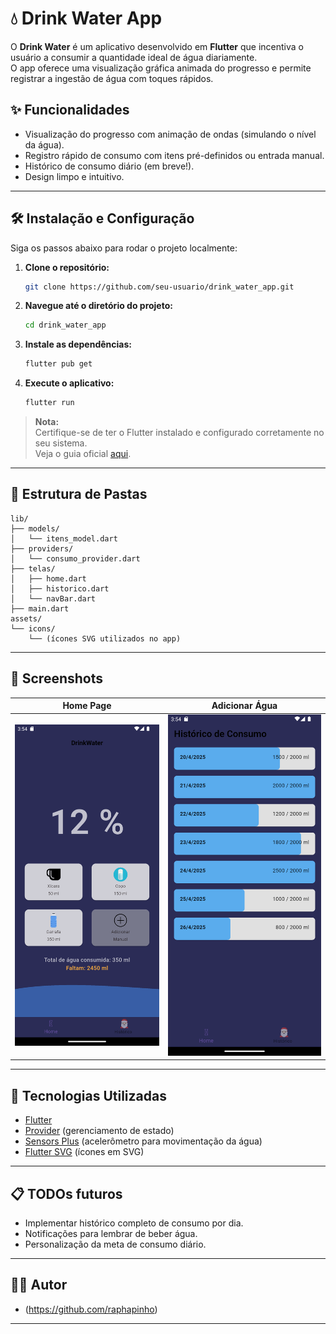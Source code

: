 
# 💧 Drink Water App

O **Drink Water** é um aplicativo desenvolvido em **Flutter** que incentiva o usuário a consumir a quantidade ideal de água diariamente.  
O app oferece uma visualização gráfica animada do progresso e permite registrar a ingestão de água com toques rápidos.

## ✨ Funcionalidades
- Visualização do progresso com animação de ondas (simulando o nível da água).
- Registro rápido de consumo com itens pré-definidos ou entrada manual.
- Histórico de consumo diário (em breve!).
- Design limpo e intuitivo.

---

## 🛠 Instalação e Configuração

Siga os passos abaixo para rodar o projeto localmente:

1. **Clone o repositório:**
   ```bash
   git clone https://github.com/seu-usuario/drink_water_app.git
   ```

2. **Navegue até o diretório do projeto:**
   ```bash
   cd drink_water_app
   ```

3. **Instale as dependências:**
   ```bash
   flutter pub get
   ```

4. **Execute o aplicativo:**
   ```bash
   flutter run
   ```

> **Nota:**  
> Certifique-se de ter o Flutter instalado e configurado corretamente no seu sistema.  
> Veja o guia oficial [aqui](https://docs.flutter.dev/get-started/install).

---

## 📂 Estrutura de Pastas

```
lib/
├── models/
│   └── itens_model.dart
├── providers/
│   └── consumo_provider.dart
├── telas/
│   ├── home.dart
│   ├── historico.dart
│   └── navBar.dart
├── main.dart
assets/
└── icons/
    └── (ícones SVG utilizados no app)
```

---

## 📸 Screenshots

| Home Page | Adicionar Água |
|:---------:|:--------------:|
| ![Home](assets/readme/home.png) | ![Adicionar](assets/readme/adicionar.png) |

---

## 🚀 Tecnologias Utilizadas

- [Flutter](https://flutter.dev/)
- [Provider](https://pub.dev/packages/provider) (gerenciamento de estado)
- [Sensors Plus](https://pub.dev/packages/sensors_plus) (acelerômetro para movimentação da água)
- [Flutter SVG](https://pub.dev/packages/flutter_svg) (ícones em SVG)

---

## 📋 TODOs futuros

- Implementar histórico completo de consumo por dia.
- Notificações para lembrar de beber água.
- Personalização da meta de consumo diário.

---

## 👨‍💻 Autor

- (https://github.com/raphapinho)

---
